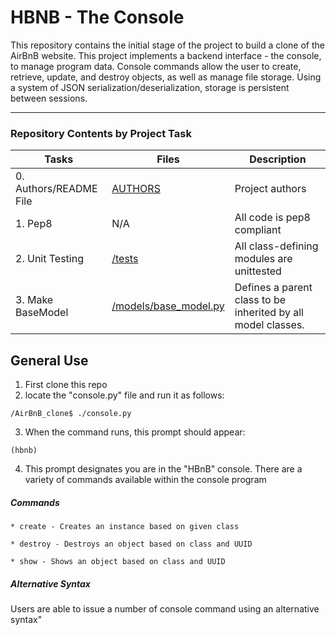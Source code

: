 # HBNB - The Console

This repository contains the initial stage of the project to build a clone of the AirBnB website.
This project implements a backend interface - the console, to manage program data.
Console commands allow the user to create, retrieve, update, and destroy objects, as well as manage file storage.
Using a system of JSON serialization/deserialization, storage is persistent between sessions.

---

### Repository Contents by Project Task

|       Tasks        |                Files                   |               Description      |
|--------------------|----------------------------------------|--------------------------------|
|  0. Authors/README File |    [AUTHORS]()                      |  Project authors               |
|  1. Pep8           |  N/A                                   |  All code is pep8 compliant    |
|  2. Unit Testing   |  [/tests]()                              |  All class-defining modules are unittested |
|  3. Make BaseModel   |  [/models/base_model.py]()           |  Defines a parent class to be inherited by all model classes.  |


## General Use

1. First clone this repo
2. locate the "console.py" file and run it as follows:

```
/AirBnB_clone$ ./console.py
```

3. When the command runs, this prompt should appear:
```
(hbnb) 
```

4. This prompt designates you are in the "HBnB" console. There are a variety of commands available within the console program

##### Commands
	* create - Creates an instance based on given class

	* destroy - Destroys an object based on class and UUID

	* show - Shows an object based on class and UUID

##### Alternative Syntax
Users are able to issue a number of console command using an alternative syntax"
